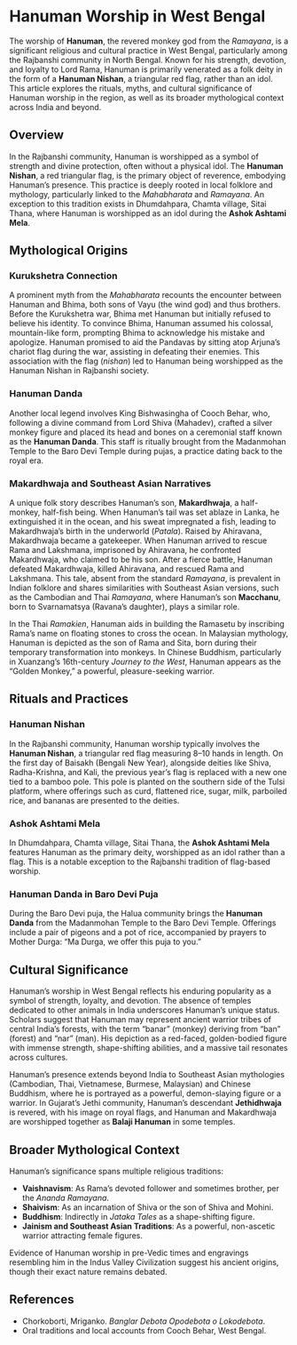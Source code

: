 

# Hanuman Worship in West Bengal

The worship of **Hanuman**, the revered monkey god from the *Ramayana*, is a significant religious and cultural practice in West Bengal, particularly among the Rajbanshi community in North Bengal. Known for his strength, devotion, and loyalty to Lord Rama, Hanuman is primarily venerated as a folk deity in the form of a **Hanuman Nishan**, a triangular red flag, rather than an idol. This article explores the rituals, myths, and cultural significance of Hanuman worship in the region, as well as its broader mythological context across India and beyond.

## Overview
In the Rajbanshi community, Hanuman is worshipped as a symbol of strength and divine protection, often without a physical idol. The **Hanuman Nishan**, a red triangular flag, is the primary object of reverence, embodying Hanuman’s presence. This practice is deeply rooted in local folklore and mythology, particularly linked to the *Mahabharata* and *Ramayana*. An exception to this tradition exists in Dhumdahpara, Chamta village, Sitai Thana, where Hanuman is worshipped as an idol during the **Ashok Ashtami Mela**.

## Mythological Origins
### Kurukshetra Connection
A prominent myth from the *Mahabharata* recounts the encounter between Hanuman and Bhima, both sons of Vayu (the wind god) and thus brothers. Before the Kurukshetra war, Bhima met Hanuman but initially refused to believe his identity. To convince Bhima, Hanuman assumed his colossal, mountain-like form, prompting Bhima to acknowledge his mistake and apologize. Hanuman promised to aid the Pandavas by sitting atop Arjuna’s chariot flag during the war, assisting in defeating their enemies. This association with the flag (*nishan*) led to Hanuman being worshipped as the Hanuman Nishan in Rajbanshi society.

### Hanuman Danda
Another local legend involves King Bishwasingha of Cooch Behar, who, following a divine command from Lord Shiva (Mahadev), crafted a silver monkey figure and placed its head and bones on a ceremonial staff known as the **Hanuman Danda**. This staff is ritually brought from the Madanmohan Temple to the Baro Devi Temple during pujas, a practice dating back to the royal era.

### Makardhwaja and Southeast Asian Narratives
A unique folk story describes Hanuman’s son, **Makardhwaja**, a half-monkey, half-fish being. When Hanuman’s tail was set ablaze in Lanka, he extinguished it in the ocean, and his sweat impregnated a fish, leading to Makardhwaja’s birth in the underworld (*Patala*). Raised by Ahiravana, Makardhwaja became a gatekeeper. When Hanuman arrived to rescue Rama and Lakshmana, imprisoned by Ahiravana, he confronted Makardhwaja, who claimed to be his son. After a fierce battle, Hanuman defeated Makardhwaja, killed Ahiravana, and rescued Rama and Lakshmana. This tale, absent from the standard *Ramayana*, is prevalent in Indian folklore and shares similarities with Southeast Asian versions, such as the Cambodian and Thai *Ramayana*, where Hanuman’s son **Macchanu**, born to Svarnamatsya (Ravana’s daughter), plays a similar role.

In the Thai *Ramakien*, Hanuman aids in building the Ramasetu by inscribing Rama’s name on floating stones to cross the ocean. In Malaysian mythology, Hanuman is depicted as the son of Rama and Sita, born during their temporary transformation into monkeys. In Chinese Buddhism, particularly in Xuanzang’s 16th-century *Journey to the West*, Hanuman appears as the “Golden Monkey,” a powerful, pleasure-seeking warrior.

## Rituals and Practices
### Hanuman Nishan
In the Rajbanshi community, Hanuman worship typically involves the **Hanuman Nishan**, a triangular red flag measuring 8–10 hands in length. On the first day of Baisakh (Bengali New Year), alongside deities like Shiva, Radha-Krishna, and Kali, the previous year’s flag is replaced with a new one tied to a bamboo pole. This pole is planted on the southern side of the Tulsi platform, where offerings such as curd, flattened rice, sugar, milk, parboiled rice, and bananas are presented to the deities.

### Ashok Ashtami Mela
In Dhumdahpara, Chamta village, Sitai Thana, the **Ashok Ashtami Mela** features Hanuman as the primary deity, worshipped as an idol rather than a flag. This is a notable exception to the Rajbanshi tradition of flag-based worship.

### Hanuman Danda in Baro Devi Puja
During the Baro Devi puja, the Halua community brings the **Hanuman Danda** from the Madanmohan Temple to the Baro Devi Temple. Offerings include a pair of pigeons and a pot of rice, accompanied by prayers to Mother Durga: “Ma Durga, we offer this puja to you.”

## Cultural Significance
Hanuman’s worship in West Bengal reflects his enduring popularity as a symbol of strength, loyalty, and devotion. The absence of temples dedicated to other animals in India underscores Hanuman’s unique status. Scholars suggest that Hanuman may represent ancient warrior tribes of central India’s forests, with the term “banar” (monkey) deriving from “ban” (forest) and “nar” (man). His depiction as a red-faced, golden-bodied figure with immense strength, shape-shifting abilities, and a massive tail resonates across cultures.

Hanuman’s presence extends beyond India to Southeast Asian mythologies (Cambodian, Thai, Vietnamese, Burmese, Malaysian) and Chinese Buddhism, where he is portrayed as a powerful, demon-slaying figure or a warrior. In Gujarat’s Jethi community, Hanuman’s descendant **Jethidhwaja** is revered, with his image on royal flags, and Hanuman and Makardhwaja are worshipped together as **Balaji Hanuman** in some temples.

## Broader Mythological Context
Hanuman’s significance spans multiple religious traditions:
- **Vaishnavism**: As Rama’s devoted follower and sometimes brother, per the *Ananda Ramayana*.
- **Shaivism**: As an incarnation of Shiva or the son of Shiva and Mohini.
- **Buddhism**: Indirectly in *Jataka Tales* as a shape-shifting figure.
- **Jainism and Southeast Asian Traditions**: As a powerful, non-ascetic warrior attracting female figures.

Evidence of Hanuman worship in pre-Vedic times and engravings resembling him in the Indus Valley Civilization suggest his ancient origins, though their exact nature remains debated.


## References

- Chorkoborti, Mriganko. *Banglar Debota Opodebota o Lokodebota*.
- Oral traditions and local accounts from Cooch Behar, West Bengal.